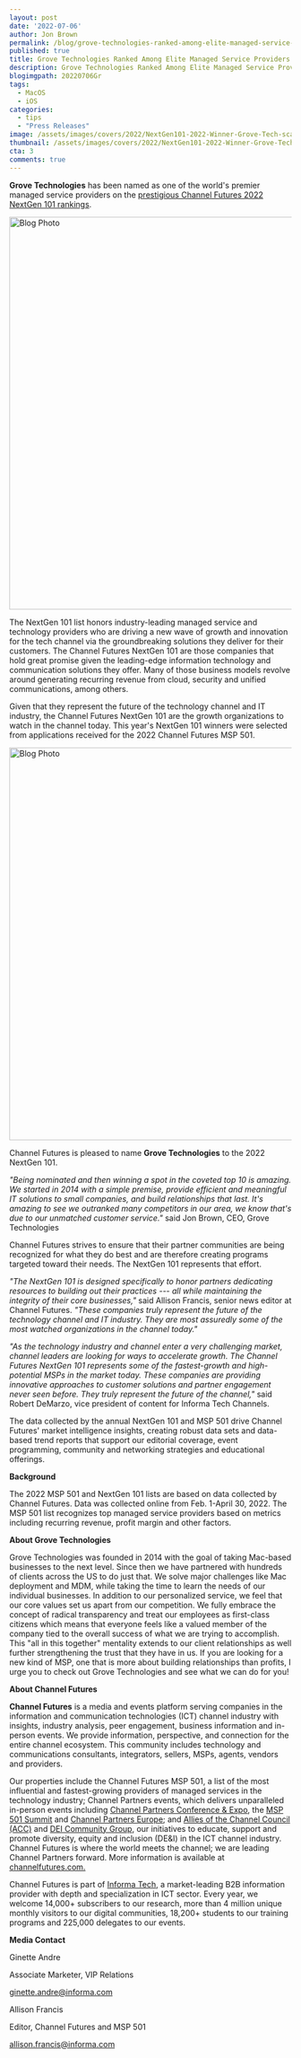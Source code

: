 ```yaml
---
layout: post
date: '2022-07-06'
author: Jon Brown
permalink: /blog/grove-technologies-ranked-among-elite-managed-service-providers-on-channel-futures-nextgen-list/
published: true
title: Grove Technologies Ranked Among Elite Managed Service Providers on Channel Futures NextGen List
description: Grove Technologies Ranked Among Elite Managed Service Providers on Channel Futures NextGen List
blogimgpath: 20220706Gr
tags:
  - MacOS
  - iOS
categories:
  - tips
  - "Press Releases"
image: /assets/images/covers/2022/NextGen101-2022-Winner-Grove-Tech-scaled.jpg
thumbnail: /assets/images/covers/2022/NextGen101-2022-Winner-Grove-Tech-scaled.jpg
cta: 3
comments: true
---
```

**Grove Technologies** has been named as one of the world's premier
managed service providers on the [prestigious Channel Futures 2022
NextGen 101
rankings](https://www.channelfutures.com/msp-501/2022-channel-futures-nextgen-101-winners-part-2-50-1).

<img alt="Blog Photo" src="{{ site.site_cdn }}/assets/images/blog/2022/20220706Gr/image2.png" class="img-fluid rounded m-2" width="700" />

The NextGen 101 list honors industry-leading managed service and
technology providers who are driving a new wave of growth and innovation
for the tech channel via the groundbreaking solutions they deliver for
their customers. The Channel Futures NextGen 101 are those companies
that hold great promise given the leading-edge information technology
and communication solutions they offer. Many of those business models
revolve around generating recurring revenue from cloud, security and
unified communications, among others.

Given that they represent the future of the technology channel and IT
industry, the Channel Futures NextGen 101 are the growth organizations
to watch in the channel today. This year's NextGen 101 winners were
selected from applications received for the 2022 Channel Futures MSP
501.

<img alt="Blog Photo" src="{{ site.site_cdn }}/assets/images/blog/2022/20220706Gr/image1.png" class="img-fluid rounded m-2" width="700" />

Channel Futures is pleased to name **Grove Technologies** to the 2022
NextGen 101.

*"Being nominated and then winning a spot in the coveted top 10 is
amazing. We started in 2014 with a simple premise, provide efficient and
meaningful IT solutions to small companies, and build relationships that
last. It's amazing to see we outranked many competitors in our area, we
know that's due to our unmatched customer service."* said Jon Brown,
CEO, Grove Technologies

Channel Futures strives to ensure that their partner communities are
being recognized for what they do best and are therefore creating
programs targeted toward their needs. The NextGen 101 represents that
effort.

*"The NextGen 101 is designed specifically to honor partners dedicating
resources to building out their practices --- all while maintaining the
integrity of their core businesses,"* said Allison Francis, senior news
editor at Channel Futures. *"These companies truly represent the future
of the technology channel and IT industry. They are most assuredly some
of the most watched organizations in the channel today."*

*"As the technology industry and channel enter a very challenging
market, channel leaders are looking for ways to accelerate growth. The
Channel Futures NextGen 101 represents some of the fastest-growth and
high-potential MSPs in the market today. These companies are providing
innovative approaches to customer solutions and partner engagement never
seen before. They truly represent the future of the channel,"* said
Robert DeMarzo, vice president of content for Informa Tech Channels.

The data collected by the annual NextGen 101 and MSP 501 drive Channel
Futures' market intelligence insights, creating robust data sets and
data-based trend reports that support our editorial coverage, event
programming, community and networking strategies and educational
offerings.

**Background**

The 2022 MSP 501 and NextGen 101 lists are based on data collected by
Channel Futures. Data was collected online from Feb. 1-April 30, 2022.
The MSP 501 list recognizes top managed service providers based on
metrics including recurring revenue, profit margin and other factors.

**About Grove Technologies**

Grove Technologies was founded in 2014 with the goal of taking Mac-based
businesses to the next level. Since then we have partnered with hundreds
of clients across the US to do just that. We solve major challenges like
Mac deployment and MDM, while taking the time to learn the needs of our
individual businesses. In addition to our personalized service, we feel
that our core values set us apart from our competition. We fully embrace
the concept of radical transparency and treat our employees as
first-class citizens which means that everyone feels like a valued
member of the company tied to the overall success of what we are trying
to accomplish. This "all in this together" mentality extends to our
client relationships as well further strengthening the trust that they
have in us. If you are looking for a new kind of MSP, one that is more
about building relationships than profits, I urge you to check out Grove
Technologies and see what we can do for you!

**About Channel Futures**

**Channel Futures** is a media and events platform serving companies in
the information and communication technologies (ICT) channel industry
with insights, industry analysis, peer engagement, business information
and in-person events. We provide information, perspective, and
connection for the entire channel ecosystem. This community includes
technology and communications consultants, integrators, sellers, MSPs,
agents, vendors and providers.

Our properties include the Channel Futures MSP 501, a list of the most
influential and fastest-growing providers of managed services in the
technology industry; Channel Partners events, which delivers
unparalleled in-person events including [Channel Partners Conference &
Expo](https://channelpartnersconference.com/?utm_source=eloqua&utm_medium=email&utm_campaign=2022-msp501&utm_content=press-release),
the [MSP 501
Summit](https://themspsummit.com/?utm_source=eloqua&utm_medium=email&utm_campaign=2022-msp501&utm_content=press-release)
and [Channel Partners
Europe](https://channelevolutioneurope.com/?utm_source=eloqua&utm_medium=email&utm_campaign=2022-msp501&utm_content=press-release);
and [Allies of the Channel Council
(ACC)](https://www.linkedin.com/groups/8985665/) and [DEI Community
Group](https://www.channelfutures.com/strategy/diversity-inclusion?utm_source=eloqua&utm_medium=email&utm_campaign=2022-msp501&utm_content=press-release),
our initiatives to educate, support and promote diversity, equity and
inclusion (DE&I) in the ICT channel industry. Channel Futures is where
the world meets the channel; we are leading Channel Partners forward.
More information is available at
[channelfutures.com.](https://channelfutures.com/?utm_source=eloqua&utm_medium=email&utm_campaign=2022-msp501&utm_content=press-release)

Channel Futures is part of [Informa
Tech](https://tech.informa.com/?utm_source=eloqua&utm_medium=email&utm_campaign=2022-msp501&utm_content=press-release),
a market-leading B2B information provider with depth and specialization
in ICT sector. Every year, we welcome 14,000+ subscribers to our
research, more than 4 million unique monthly visitors to our digital
communities, 18,200+ students to our training programs and 225,000
delegates to our events.

**Media Contact**

Ginette Andre

Associate Marketer, VIP Relations

ginette.andre@informa.com

Allison Francis

Editor, Channel Futures and MSP 501 

allison.francis@informa.com
